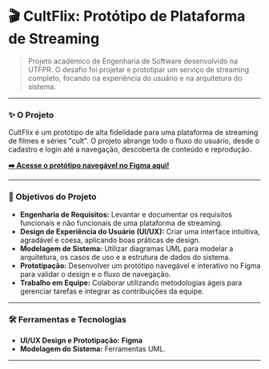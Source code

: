 # 🎬 CultFlix: Protótipo de Plataforma de Streaming

> Projeto acadêmico de Engenharia de Software desenvolvido na UTFPR. O desafio foi projetar e prototipar um serviço de streaming completo, focando na experiência do usuário e na arquitetura do sistema.

---

### ✨ O Projeto

CultFlix é um protótipo de alta fidelidade para uma plataforma de streaming de filmes e séries "cult". O projeto abrange todo o fluxo do usuário, desde o cadastro e login até a navegação, descoberta de conteúdo e reprodução.

[**➡️ Acesse o protótipo navegável no Figma aqui!**](https://www.figma.com/proto/l3WiqQZdpn2mEU7DEclOis/PROT%C3%93TIPO-GERAL?node-id=4-54&p=f&t=iBu1sZXQ3wyIKOjp-1&scaling=min-zoom&content-scaling=fixed&page-id=0%3A1&starting-point-node-id=4%3A54)

---

### 🎯 Objetivos do Projeto

- **Engenharia de Requisitos:** Levantar e documentar os requisitos funcionais e não funcionais de uma plataforma de streaming.
- **Design de Experiência do Usuário (UI/UX):** Criar uma interface intuitiva, agradável e coesa, aplicando boas práticas de design.
- **Modelagem de Sistema:** Utilizar diagramas UML para modelar a arquitetura, os casos de uso e a estrutura de dados do sistema.
- **Prototipação:** Desenvolver um protótipo navegável e interativo no Figma para validar o design e o fluxo de navegação.
- **Trabalho em Equipe:** Colaborar utilizando metodologias ágeis para gerenciar tarefas e integrar as contribuições da equipe.

---

### 🛠️ Ferramentas e Tecnologias

- **UI/UX Design e Prototipação:** **Figma**
- **Modelagem do Sistema:** Ferramentas UML.

---
